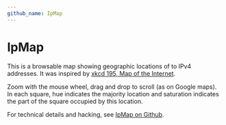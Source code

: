 ```yaml
---
github_name: IpMap
---
```


IpMap
=====

This is a browsable map showing geographic locations of to IPv4 addresses. It was inspired by [xkcd 195, Map of the Internet](http://xkcd.com/195).

Zoom with the mouse wheel, drag and drop to scroll (as on Google maps). In each square, hue indicates the majority location and saturation indicates the part of the square occupied by this location.

<div id="map"></div>

For technical details and hacking, see [IpMap on Github](http://github.com/jacquev6/IpMap).

<script type="text/javascript" src="https://cdnjs.cloudflare.com/ajax/libs/jquery-mousewheel/3.1.11/jquery.mousewheel.js"></script>
<script type="text/javascript" src="https://raw.githubusercontent.com/jacquev6/IpMap/master/src/hilbert.js"></script>
<script type="text/javascript" src="https://raw.githubusercontent.com/jacquev6/IpMap/master/src/color.js"></script>
<script type="text/javascript" src="http://static.vincent-jacques.net/IpMap/ip_data.js"></script>
<script type="text/javascript" src="https://raw.githubusercontent.com/jacquev6/IpMap/master/src/ip_map.js"></script>
<script type="text/javascript">
    function parseQueryString(search) {
        r = {};

        var parts = search.split('&');
        for(var i in parts) {
            if(parts[i] != '') {
                nameValue = parts[i].split('=');
                r[nameValue[0]] = nameValue[1];
            }
        }

        return r;
    }

    $(document).ready(function() {
        map = IpMap('map', 512, 16, parseQueryString(location.search.substr(1)));
        map.change(function(state) {
            history.pushState({}, '', location.href.replace(location.search, '') + '?' + $.param(state));
        });
    });
</script>
